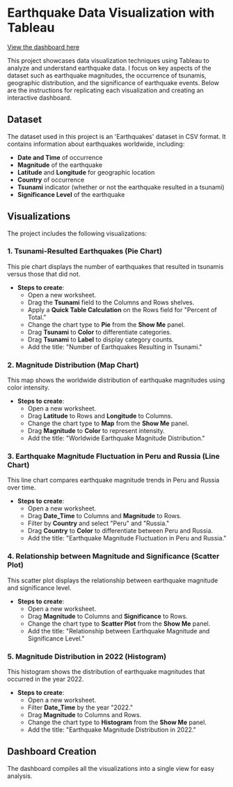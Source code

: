 # Earthquake Data Visualization with Tableau

[View the dashboard here]([https://public.tableau.com/en-us/s/](https://public.tableau.com/app/profile/esther.adeyeni/viz/WORLDEARTHQUAKERECORDSDASHBOARD2001-2023/Dashboard1?publish=yes))

This project showcases data visualization techniques using Tableau to analyze and understand earthquake data. I focus on key aspects of the dataset such as earthquake magnitudes, the occurrence of tsunamis, geographic distribution, and the significance of earthquake events. Below are the instructions for replicating each visualization and creating an interactive dashboard.

## Dataset
The dataset used in this project is an 'Earthquakes' dataset in CSV format. It contains information about earthquakes worldwide, including:
- **Date and Time** of occurrence
- **Magnitude** of the earthquake
- **Latitude** and **Longitude** for geographic location
- **Country** of occurrence
- **Tsunami** indicator (whether or not the earthquake resulted in a tsunami)
- **Significance Level** of the earthquake

## Visualizations
The project includes the following visualizations:

### 1. Tsunami-Resulted Earthquakes (Pie Chart)
This pie chart displays the number of earthquakes that resulted in tsunamis versus those that did not.

- **Steps to create**:
  - Open a new worksheet.
  - Drag the **Tsunami** field to the Columns and Rows shelves.
  - Apply a **Quick Table Calculation** on the Rows field for "Percent of Total."
  - Change the chart type to **Pie** from the **Show Me** panel.
  - Drag **Tsunami** to **Color** to differentiate categories.
  - Drag **Tsunami** to **Label** to display category counts.
  - Add the title: "Number of Earthquakes Resulting in Tsunami."

### 2. Magnitude Distribution (Map Chart)
This map shows the worldwide distribution of earthquake magnitudes using color intensity.

- **Steps to create**:
  - Open a new worksheet.
  - Drag **Latitude** to Rows and **Longitude** to Columns.
  - Change the chart type to **Map** from the **Show Me** panel.
  - Drag **Magnitude** to **Color** to represent intensity.
  - Add the title: "Worldwide Earthquake Magnitude Distribution."

### 3. Earthquake Magnitude Fluctuation in Peru and Russia (Line Chart)
This line chart compares earthquake magnitude trends in Peru and Russia over time.

- **Steps to create**:
  - Open a new worksheet.
  - Drag **Date_Time** to Columns and **Magnitude** to Rows.
  - Filter by **Country** and select "Peru" and "Russia."
  - Drag **Country** to **Color** to differentiate between Peru and Russia.
  - Add the title: "Earthquake Magnitude Fluctuation in Peru and Russia."

### 4. Relationship between Magnitude and Significance (Scatter Plot)
This scatter plot displays the relationship between earthquake magnitude and significance level.

- **Steps to create**:
  - Open a new worksheet.
  - Drag **Magnitude** to Columns and **Significance** to Rows.
  - Change the chart type to **Scatter Plot** from the **Show Me** panel.
  - Add the title: "Relationship between Earthquake Magnitude and Significance Level."

### 5. Magnitude Distribution in 2022 (Histogram)
This histogram shows the distribution of earthquake magnitudes that occurred in the year 2022.

- **Steps to create**:
  - Open a new worksheet.
  - Filter **Date_Time** by the year "2022."
  - Drag **Magnitude** to Columns and Rows.
  - Change the chart type to **Histogram** from the **Show Me** panel.
  - Add the title: "Earthquake Magnitude Distribution in 2022."

## Dashboard Creation
The dashboard compiles all the visualizations into a single view for easy analysis.

